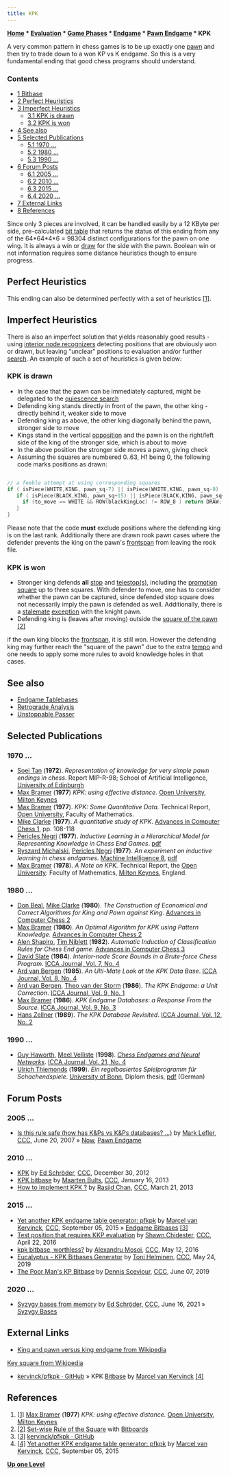 ```yaml
---
title: KPK
---
```

**[Home](Home "Home") \* [Evaluation](Evaluation "Evaluation") \* [Game Phases](Game_Phases "Game Phases") \* [Endgame](Endgame "Endgame") \* [Pawn Endgame](Pawn_Endgame "Pawn Endgame") \* KPK**


A very common pattern in chess games is to be up exactly one [pawn](Pawn "Pawn") and then try to trade down to a won KP vs K endgame. So this is a very fundamental ending that good chess programs should understand.



### Contents


* [1 Bitbase](#bitbase)
* [2 Perfect Heuristics](#perfect-heuristics)
* [3 Imperfect Heuristics](#imperfect-heuristics)
	+ [3.1 KPK is drawn](#kpk-is-drawn)
	+ [3.2 KPK is won](#kpk-is-won)
* [4 See also](#see-also)
* [5 Selected Publications](#selected-publications)
	+ [5.1 1970 ...](#1970-...)
	+ [5.2 1980 ...](#1980-...)
	+ [5.3 1990 ...](#1990-...)
* [6 Forum Posts](#forum-posts)
	+ [6.1 2005 ...](#2005-...)
	+ [6.2 2010 ...](#2010-...)
	+ [6.3 2015 ...](#2015-...)
	+ [6.4 2020 ...](#2020-...)
* [7 External Links](#external-links)
* [8 References](#references)






Since only 3 pieces are involved, it can be handled easily by a 12 KByte per side, pre-calculated [bit table](Endgame_Bitbases "Endgame Bitbases") that returns the status of this ending from any of the 64\*64\*4\*6 = 98304 distinct configurations for the pawn on one wing. It is always a win or [draw](Draw "Draw") for the side with the pawn. Boolean win or not information requires some distance heuristics though to ensure progress.



## Perfect Heuristics


This ending can also be determined perfectly with a set of heuristics <a id="cite-note-1" href="#cite-ref-1">[1]</a>.



## Imperfect Heuristics


There is also an imperfect solution that yields reasonably good results - using [interior node recognizers](Interior_Node_Recognizer "Interior Node Recognizer") detecting positions that are obviously won or drawn, but leaving "unclear" positions to evaluation and/or further [search](Search "Search"). An example of such a set of heuristics is given below:



### KPK is drawn


* In the case that the pawn can be immediately captured, might be delegated to the [quiescence search](Quiescence_Search "Quiescence Search")
* Defending king stands directly in front of the pawn, the other king - directly behind it, weaker side to move
* Defending king as above, the other king diagonally behind the pawn, stronger side to move
* Kings stand in the vertical [opposition](Opposition "Opposition") and the pawn is on the right/left side of the king of the stronger side, which is about to move
* In the above position the stronger side moves a pawn, giving check
* Assuming the squares are numbered 0..63, H1 being 0, the following code marks positions as drawn:



```C++

// a feeble attempt at using corresponding squares
if ( isPiece(WHITE,KING, pawn_sq-7) || isPiece(WHITE,KING, pawn_sq-8) || isPiece(WHITE,KING, pawn_sq-9) ) {
   if ( isPiece(BLACK,KING, pawn_sq+15) || isPiece(BLACK,KING, pawn_sq+16) || isPiece(BLACK,KING, pawn_sq+17) ) {
     if (to_move == WHITE && ROW(blackKingLoc) != ROW_8 ) return DRAW;
   }
}

```

Please note that the code **must** exclude positions where the defending king is on the last rank. Additionally there are drawn rook pawn cases where the defender prevents the king on the pawn's [frontspan](Pawn_Spans "Pawn Spans") from leaving the rook file.



### KPK is won


* Stronger king defends **all** [stop](Stop_Square "Stop Square") and [telestop(s)](Pawn_Spans#StopandDistantStop "Pawn Spans"), including the [promotion square](Promotion_Square "Promotion Square") up to three squares. With defender to move, one has to consider whether the pawn can be captured, since defended stop square does not necessarily imply the pawn is defended as well. Additionally, there is a [stalemate](Stalemate "Stalemate") [exception](https://en.wikipedia.org/wiki/Key_square#An_exception) with the knight pawn.
* Defending king is (leaves after moving) outside the [square of the pawn](Rule_of_the_Square#TheSquareofthePawn "Rule of the Square") <a id="cite-note-2" href="#cite-ref-2">[2]</a>


 if the own king blocks the [frontspan](Pawn_Spans "Pawn Spans"), it is still won. However the defending king may further reach the "square of the pawn" due to the extra [tempo](Tempo "Tempo") and one needs to apply some more rules to avoid knowledge holes in that cases.
## See also


* [Endgame Tablebases](Endgame_Tablebases "Endgame Tablebases")
* [Retrograde Analysis](Retrograde_Analysis "Retrograde Analysis")
* [Unstoppable Passer](Unstoppable_Passer "Unstoppable Passer")






## Selected Publications


### 1970 ...


* [Soei Tan](Soei_Tan "Soei Tan") (**1972**). *Representation of knowledge for very simple pawn endings in chess*. Report MIP-R-98; School of Artificial Intelligence, [University of Edinburgh](University_of_Edinburgh "University of Edinburgh")
* [Max Bramer](Max_Bramer "Max Bramer") (**1977**) *KPK: using effective distance.* [Open University](https://en.wikipedia.org/wiki/Open_University), [Milton Keynes](https://en.wikipedia.org/wiki/Milton_Keynes)
* [Max Bramer](Max_Bramer "Max Bramer") (**1977**). *KPK: Some Quantitative Data.* Technical Report, [Open University](https://en.wikipedia.org/wiki/Open_University), Faculty of Mathematics.
* [Mike Clarke](Mike_Clarke "Mike Clarke") (**1977**). *A quantitative study of KPK*. [Advances in Computer Chess 1](Advances_in_Computer_Chess_1 "Advances in Computer Chess 1"), pp. 108-118
* [Pericles Negri](index.php?title=Pericles_Negri&action=edit&redlink=1 "Pericles Negri (page does not exist)") (**1977**). *Inductive Learning in a Hierarchical Model for Representing Knowledge in Chess End Games*. [pdf](http://www.mli.gmu.edu/papers/69-78/77-2.pdf)
* [Ryszard Michalski](Ryszard_Michalski "Ryszard Michalski"), [Pericles Negri](index.php?title=Pericles_Negri&action=edit&redlink=1 "Pericles Negri (page does not exist)") (**1977**). *An experiment on inductive learning in chess endgames*. [Machine Intelligence 8](http://www.doc.ic.ac.uk/~shm/MI/mi8.html), [pdf](http://www.mli.gmu.edu/papers/69-78/77-1.pdf)
* [Max Bramer](Max_Bramer "Max Bramer") (**1978**). *A Note on KPK.* Technical Report, the [Open University](https://en.wikipedia.org/wiki/Open_University): Faculty of Mathematics, [Milton Keynes](https://en.wikipedia.org/wiki/Milton_Keynes), England.


### 1980 ...


* [Don Beal](Don_Beal "Don Beal"), [Mike Clarke](Mike_Clarke "Mike Clarke") (**1980**). *The Construction of Economical and Correct Algorithms for King and Pawn against King*. [Advances in Computer Chess 2](Advances_in_Computer_Chess_2 "Advances in Computer Chess 2")
* [Max Bramer](Max_Bramer "Max Bramer") (**1980**). *An Optimal Algorithm for KPK using Pattern Knowledge.* [Advances in Computer Chess 2](Advances_in_Computer_Chess_2 "Advances in Computer Chess 2")
* [Alen Shapiro](Alen_Shapiro "Alen Shapiro"), [Tim Niblett](Tim_Niblett "Tim Niblett") (**1982**). *Automatic Induction of Classification Rules for Chess End game.* [Advances in Computer Chess 3](Advances_in_Computer_Chess_3 "Advances in Computer Chess 3")
* [David Slate](David_Slate "David Slate") (**1984**). *Interior-node Score Bounds in a Brute-force Chess Program.* [ICCA Journal, Vol. 7, No. 4](ICGA_Journal#7_4 "ICGA Journal")
* [Ard van Bergen](Ard_van_Bergen "Ard van Bergen") (**1985**). *An Ulti-Mate Look at the KPK Data Base*. [ICCA Journal, Vol. 8, No. 4](ICGA_Journal#8_4 "ICGA Journal")
* [Ard van Bergen](Ard_van_Bergen "Ard van Bergen"), [Theo van der Storm](Theo_van_der_Storm "Theo van der Storm") (**1986**). *The KPK Endgame: a Unit Correction*. [ICCA Journal, Vol. 9, No. 1](ICGA_Journal#9_1 "ICGA Journal")
* [Max Bramer](Max_Bramer "Max Bramer") (**1986**). *KPK Endgame Databases: a Response From the Source.* [ICCA Journal, Vol. 9, No. 3](ICGA_Journal#9_3 "ICGA Journal")
* [Hans Zellner](Hans_Zellner "Hans Zellner") (**1989**). *The KPK Database Revisited*. [ICCA Journal, Vol. 12, No. 2](ICGA_Journal#12_2 "ICGA Journal")


### 1990 ...


* [Guy Haworth](Guy_Haworth "Guy Haworth"), [Meel Velliste](Meel_Velliste "Meel Velliste") (**1998**). *[Chess Endgames and Neural Networks](http://centaur.reading.ac.uk/4569/)*. [ICCA Journal, Vol. 21, No. 4](ICGA_Journal#21_4 "ICGA Journal")
* [Ulrich Thiemonds](Ulrich_Thiemonds "Ulrich Thiemonds") (**1999**). *Ein regelbasiertes Spielprogramm für Schachendspiele*. [University of Bonn](https://en.wikipedia.org/wiki/University_of_Bonn), Diplom thesis, [pdf](https://www.idb.uni-bonn.de/publications/da/da_thiemonds_1999.pdf) (German)


## Forum Posts


### 2005 ...


* [Is this rule safe (how has K&Ps vs K&Ps databases? ...)](http://www.talkchess.com/forum/viewtopic.php?t=14578) by [Mark Lefler](Mark_Lefler "Mark Lefler"), [CCC](CCC "CCC"), June 20, 2007 » [Now](Now "Now"), [Pawn Endgame](Pawn_Endgame "Pawn Endgame")


### 2010 ...


* [KPK](http://www.talkchess.com/forum/viewtopic.php?t=46651) by [Ed Schröder](Ed_Schroder "Ed Schroder"), [CCC](CCC "CCC"), December 30, 2012
* [KPK bitbase](http://www.talkchess.com/forum/viewtopic.php?t=46893) by [Maarten Bults](index.php?title=Maarten_Bults&action=edit&redlink=1 "Maarten Bults (page does not exist)"), [CCC](CCC "CCC"), January 16, 2013
* [How to implement KPK ?](http://www.talkchess.com/forum/viewtopic.php?t=47557) by [Rasjid Chan](Rasjid_Chan "Rasjid Chan"), [CCC](CCC "CCC"), March 21, 2013


### 2015 ...


* [Yet another KPK endgame table generator: pfkpk](http://www.talkchess.com/forum/viewtopic.php?t=57517) by [Marcel van Kervinck](Marcel_van_Kervinck "Marcel van Kervinck"), [CCC](CCC "CCC"), September 05, 2015 » [Endgame Bitbases](Endgame_Bitbases "Endgame Bitbases") <a id="cite-note-3" href="#cite-ref-3">[3]</a>
* [Test position that requires KKP evaluation](http://www.talkchess.com/forum/viewtopic.php?t=59928) by [Shawn Chidester](Shawn_Chidester "Shawn Chidester"), [CCC](CCC "CCC"), April 22, 2016
* [kpk bitbase, worthless?](http://www.talkchess.com/forum/viewtopic.php?t=60151) by [Alexandru Mosoi](Alexandru_Mosoi "Alexandru Mosoi"), [CCC](CCC "CCC"), May 12, 2016
* [Eucalyptus - KPK Bitbases Generator](http://www.talkchess.com/forum3/viewtopic.php?f=7&t=70815) by [Toni Helminen](Toni_Helminen "Toni Helminen"), [CCC](CCC "CCC"), May 24, 2019
* [The Poor Man's KP Bitbase](http://www.talkchess.com/forum3/viewtopic.php?f=7&t=70942) by [Dennis Sceviour](Dennis_Sceviour "Dennis Sceviour"), [CCC](CCC "CCC"), June 07, 2019


### 2020 ...


* [Syzygy bases from memory](http://www.talkchess.com/forum3/viewtopic.php?f=7&t=77499) by [Ed Schröder](Ed_Schroder "Ed Schroder"), [CCC](CCC "CCC"), June 16, 2021 » [Syzygy Bases](Syzygy_Bases "Syzygy Bases")


## External Links


* [King and pawn versus king endgame from Wikipedia](https://en.wikipedia.org/wiki/King_and_pawn_versus_king_endgame)


 [Key square from Wikipedia](https://en.wikipedia.org/wiki/Key_square)
* [kervinck/pfkpk · GitHub](https://github.com/kervinck/pfkpk) » KPK [Bitbase](Endgame_Bitbases "Endgame Bitbases") by [Marcel van Kervinck](Marcel_van_Kervinck "Marcel van Kervinck") <a id="cite-note-4" href="#cite-ref-4">[4]</a>


## References


1. <a id="cite-ref-1" href="#cite-note-1">[1]</a> [Max Bramer](Max_Bramer "Max Bramer") (**1977**) *KPK: using effective distance.* [Open University](https://en.wikipedia.org/wiki/Open_University), [Milton Keynes](https://en.wikipedia.org/wiki/Milton_Keynes)
2. <a id="cite-ref-2" href="#cite-note-2">[2]</a> [Set-wise Rule of the Square](King_Pattern#SetwiseRuleoftheSquare "King Pattern") with [Bitboards](Bitboards "Bitboards")
3. <a id="cite-ref-3" href="#cite-note-3">[3]</a> [kervinck/pfkpk · GitHub](https://github.com/kervinck/pfkpk)
4. <a id="cite-ref-4" href="#cite-note-4">[4]</a> [Yet another KPK endgame table generator: pfkpk](http://www.talkchess.com/forum/viewtopic.php?t=57517) by [Marcel van Kervinck](Marcel_van_Kervinck "Marcel van Kervinck"), [CCC](CCC "CCC"), September 05, 2015

**[Up one Level](Pawn_Endgame "Pawn Endgame")**







 
